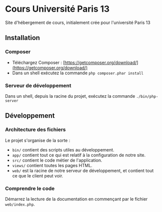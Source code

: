 Cours Université Paris 13
=========================

Site d'hébergement de cours, initialement crée pour l'université Paris 13

## Installation 

### Composer

* Téléchargez Composer : [https://getcomposer.org/download/](https://getcomposer.org/download/)
* Dans un shell exécutez la commande `php composer.phar install`

### Serveur de développement

Dans un shell, depuis la racine du projet, exécutez la commande `./bin/php-server`

## Développement

### Architecture des fichiers

Le projet s'organise de la sorte :

* `bin/` contient des scripts utiles au développement.
* `app/` contient tout ce qui est relatif à la configuration de notre site.
* `src/` contient le code métier de l'application.
* `views/` contient toutes les pages HTML.
* `web/` est la racine de notre serveur de développement, et contient tout
  ce que le client peut voir.

### Comprendre le code

Démarrez la lecture de la documentation en commençant par le fichier `web/index.php`.